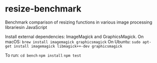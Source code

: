 # resize-benchmark

Benchmark comparison of resizing functions in various image processing librariesin JavaScript

Install external dependencies: ImageMagick and GraphicsMagick.
On macOS: `brew install imagemagick graphicsmagick`
On Ubuntu: `sudo apt-get install imagemagick libmagick++-dev graphicsmagick`

To run:
`cd bench`
`npm install`
`npm test`
